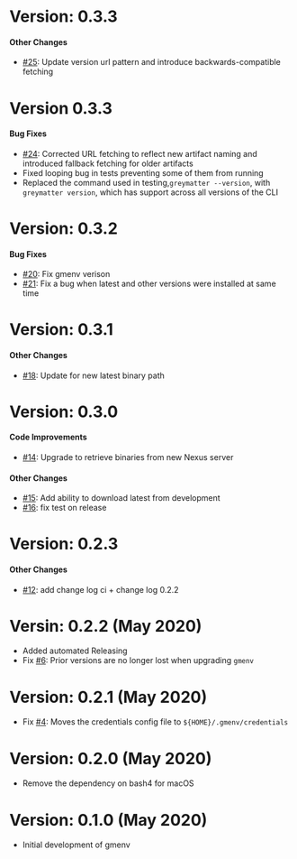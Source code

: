 # Version: 0.3.3


#### Other Changes

* [#25](https://github.com/greymatter-io/gmenv/pull/25): Update version url pattern and introduce backwards-compatible fetching


# Version 0.3.3


#### Bug Fixes
* [#24](https://github.com/greymatter-io/gmenv/pull/25): Corrected URL fetching to reflect new artifact naming and introduced fallback fetching for older artifacts
* Fixed looping bug in tests preventing some of them from running
* Replaced the command used in testing,`greymatter --version`, with `greymatter version`, which has support across all versions of the CLI

# Version: 0.3.2


#### Bug Fixes

* [#20](https://github.com/greymatter-io/gmenv/pull/20): Fix gmenv verison
* [#21](https://github.com/greymatter-io/gmenv/pull/21): Fix a bug when latest and other versions were installed at same time


# Version: 0.3.1


#### Other Changes

* [#18](https://github.com/greymatter-io/gmenv/pull/18): Update for new latest binary path


# Version: 0.3.0


#### Code Improvements


* [#14](https://github.com/greymatter-io/gmenv/pull/14): Upgrade to retrieve binaries from new Nexus server

#### Other Changes

* [#15](https://github.com/greymatter-io/gmenv/pull/15): Add ability to download latest from development
* [#16](https://github.com/greymatter-io/gmenv/pull/16): fix test on release


# Version: 0.2.3


#### Other Changes

* [#12](https://github.com/greymatter-io/gmenv/pull/12): add change log ci + change log 0.2.2



# Versin: 0.2.2 (May 2020)

* Added automated Releasing
* Fix [#6](https://github.com/greymatter-io/gmenv/issues/6): Prior versions are no longer lost when upgrading `gmenv` 

# Version: 0.2.1 (May 2020)

* Fix [#4](https://github.com/greymatter-io/gmenv/issues/4): Moves the credentials config file to `${HOME}/.gmenv/credentials`

# Version: 0.2.0 (May 2020)

* Remove the dependency on bash4 for macOS

# Version: 0.1.0 (May 2020)

* Initial development of gmenv
